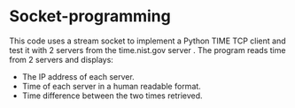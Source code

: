 # Socket-programming
 This code uses a stream socket to implement a Python TIME TCP client and test it with 2 servers from the time.nist.gov server . 
 The program reads time from 2 servers and displays: 
 - The IP address of each server.
 - Time of each server in a human readable format. 
 - Time difference between the two times retrieved.
